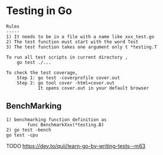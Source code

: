 Testing in Go
=============

    Rules
    -----
    1) It needs to be in a file with a name like xxx_test.go
    2) The test function must start with the word Test
    3) The test function takes one argument only t *testing.T

    To run all test scripts in current directory , 
        go test ./...
    
    To check the test coverage,
        Step 1: go test -coverprofile cover.out
        Step 2: go tool cover -html=cover.out 
                It opens cover.out in your default browser


BenchMarking
-------------

    1) benchmarking function definition as 
            func BenchmarkXxx(*testing.B)
    2) go test -bench
    go test -cpu

TODO
https://dev.to/quii/learn-go-by-writing-tests--m63  